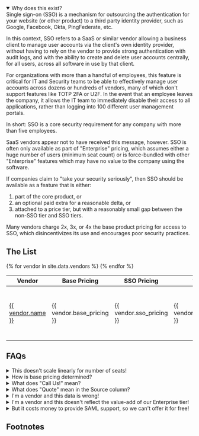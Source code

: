 ---
---
<details open>
<summary>
Why does this exist?
</summary>
Single sign-on (SSO) is a mechanism for outsourcing the authentication for your website (or other product) to a third party identity provider, such as Google, Facebook, Okta, PingFederate, etc.

In this context, SSO refers to a SaaS or similar vendor allowing a business client to manage user accounts via the client's own identity provider, without having to rely on the vendor to provide strong authentication with audit logs, and with the ability to create and delete user accounts centrally, for all users, across all software in use by that client.

For organizations with more than a handful of employees, this feature is critical for IT and Security teams to be able to effectively manage user accounts across dozens or hundreds of vendors, many of which don't support features like TOTP 2FA or U2F. In the event that an employee leaves the company, it allows the IT team to immediately disable their access to all applications, rather than logging into 100 different user management portals.

In short: SSO is a core security requirement for any company with more than five employees.

SaaS vendors appear not to have received this message, however. SSO is often only available as part of "Enterprise" pricing, which assumes either a huge number of users (minimum seat count) or is force-bundled with other "Enterprise" features which may have no value to the company using the software.

If companies claim to "take your security seriously", then SSO should be available as a feature that is either:

1. part of the core product, or
1. an optional paid extra for a reasonable delta, or
1. attached to a price tier, but with a reasonably small gap between the non-SSO tier and SSO tiers.

Many vendors charge 2x, 3x, or 4x the base product pricing for access to SSO, which disincentivizes its use and encourages poor security practices.
</details>

## The List

<table>
<thead>
<tr><th>Vendor</th><th>Base Pricing</th><th>SSO Pricing</th><th>% Increase</th><th>Source</th><th>Date Updated</th></tr>
</thead>
<tbody>
{% for vendor in site.data.vendors %}
<tr>
<td><a href="{{ vendor.url }}">{{ vendor.name }}</a></td>
<td markdown="span">{{ vendor.base_pricing }}</td>
<td>{{ vendor.sso_pricing }}</td>
<td>{{ vendor.percent_increase }}</td>
<td>
{% for source in vendor.pricing_source %}
{% if forloop.first == false %}
&amp;
{% endif %}
<a href="{{ source }}">&#128279;</a>
{% endfor %}
{{ vendor.pricing_note }}</td>
<td>{{ vendor.updated_at }}</td>
</tr>
{% endfor %}
</tbody>
</table>

## FAQs

<details>
<summary>
This doesn't scale linearly for number of seats!
</summary>
Correct. Since we don't know who's reading the page, it's easiest to just assume a team with no volume discount.
</details>

<details>
<summary>
How is base pricing determined?
</summary>
We disregard free tier pricing, as we can assume these aren't intended for long term business customer use. We also disregard "single person" pricing, under the assumption that we're looking on behalf of a team of 5, 10, or more people.
</details>

<details>
<summary>
What does "Call Us!" mean?
</summary>
Many vendors do not list pricing for Enterprise-tier pricing. To avoid needing to call all of them to get this data, "Call Us!" may be listed as a placeholder. If you have numbers, please share them.
</details>

<details>
<summary>
What does "Quote" mean in the Source column?
</summary>
If a vendor doesn't list pricing but a user has submitted pricing based on a quote, it can be included here. If a vendor feels that their actual pricing is inaccurately reflected by this quote, feel free to let me know and I'll update the page.
</details>

<details>
<summary>
I'm a vendor and this data is wrong!
</summary>
Please feel free to submit a PR to this page, or reach out at sso @ myGitHubUsername dotcom. I only want this data to be accurate.
</details>

<details>
<summary>
I'm a vendor and this doesn't reflect the value-add of our Enterprise tier!
</summary>
That's the point. Decouple your security features from your value-added services. They should be priced separately.
</details>

<details>
<summary>
But it costs money to provide SAML support, so we can't offer it for free!
</summary>
  While I'd like people to really consider it a <em>bare minimum</em> feature for business SaaS, I'm OK with it costing a little extra to cover maintenance costs. If your SSO support is a 10% price hike, you're not on this list. But these percentage increases are not maintenance costs, they're revenue generation because you know your customers have no good options.
</details>

## Footnotes
[^newrelic-price]: Pricing varies by host size. The SSO cost increase does not.
